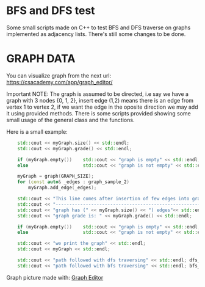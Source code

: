 # BFS and DFS test
Some small scripts made on C++ to test BFS and DFS traverse on 
graphs implemented as adjacency lists. There's still some changes to be done.

# GRAPH DATA
You can visualize graph from the next url:
https://csacademy.com/app/graph_editor/

Important NOTE: The graph is assumed to be directed, i.e say
we have a graph with 3 nodes {0, 1, 2}, insert edge (1,2)
means there is an edge from vertex 1 to vertex 2, if we want the 
edge in the oposite direction we may add it using provided methods.
There is some scripts provided showing some small usage of the 
general class and the functions.

Here is a small example:

```cc
    std::cout << myGraph.size() << std::endl;
    std::cout << myGraph.grade() << std::endl;

    if (myGraph.empty())    std::cout << "graph is empty" << std::endl;
    else                    std::cout << "graph is not empty" << std::endl;

    myGraph = graph(GRAPH_SIZE);
    for (const auto& _edges : graph_sample_2)
        myGraph.add_edge(_edges);

    std::cout << "This line comes after insertion of few edges into graph" << std::endl;
    std::cout << "-------------------------------------------------------" << std::endl;
    std::cout << "graph has (" << myGraph.size() << ") edges"<< std::endl;
    std::cout << "graph grade is: " << myGraph.grade() << std::endl;

    if (myGraph.empty())    std::cout << "graph is empty" << std::endl;
    else                    std::cout << "graph is not empty" << std::endl;

    std::cout << "we print the graph" << std::endl;
    std::cout << myGraph << std::endl;

    std::cout << "path followed with dfs traversing" << std::endl; dfs_path(myGraph); std::cout << std::endl;
    std::cout << "path followed with bfs traversing" << std::endl; bfs_path(myGraph);
```

Graph picture made with: [Graph Editor](https://csacademy.com/app/graph_editor/)
